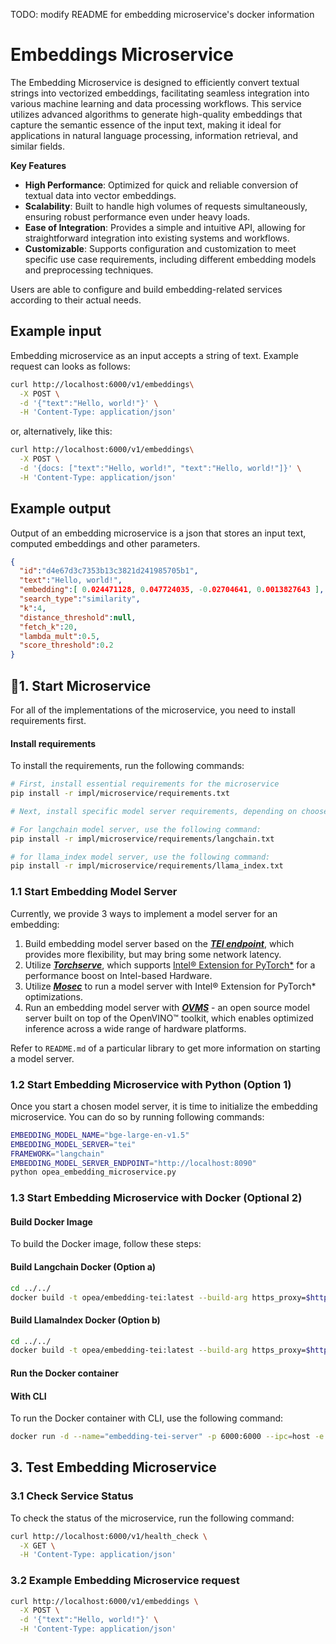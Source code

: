 TODO: modify README for embedding microservice's docker information

# Embeddings Microservice

The Embedding Microservice is designed to efficiently convert textual strings into vectorized embeddings, facilitating seamless integration into various machine learning and data processing workflows. This service utilizes advanced algorithms to generate high-quality embeddings that capture the semantic essence of the input text, making it ideal for applications in natural language processing, information retrieval, and similar fields.

**Key Features**

- **High Performance**: Optimized for quick and reliable conversion of textual data into vector embeddings.
- **Scalability**: Built to handle high volumes of requests simultaneously, ensuring robust performance even under heavy loads.
- **Ease of Integration**: Provides a simple and intuitive API, allowing for straightforward integration into existing systems and workflows.
- **Customizable**: Supports configuration and customization to meet specific use case requirements, including different embedding models and preprocessing techniques.

Users are able to configure and build embedding-related services according to their actual needs.

## Example input

Embedding microservice as an input accepts a string of text. Example request can looks as follows:

```bash
curl http://localhost:6000/v1/embeddings\
  -X POST \
  -d '{"text":"Hello, world!"}' \
  -H 'Content-Type: application/json'
```

or, alternatively, like this:

```bash
curl http://localhost:6000/v1/embeddings\
  -X POST \
  -d '{docs: ["text":"Hello, world!", "text":"Hello, world!"]}' \
  -H 'Content-Type: application/json'
```

## Example output

Output of an embedding microservice is a json that stores an input text, computed embeddings and other parameters.
```json
{
  "id":"d4e67d3c7353b13c3821d241985705b1",
  "text":"Hello, world!",
  "embedding":[ 0.024471128, 0.047724035, -0.02704641, 0.0013827643 ],
  "search_type":"similarity",
  "k":4,
  "distance_threshold":null,
  "fetch_k":20,
  "lambda_mult":0.5,
  "score_threshold":0.2
}
```

## 🚀1. Start Microservice

For all of the implementations of the microservice, you need to install requirements first.

#### Install requirements

To install the requirements, run the following commands:

```bash
# First, install essential requirements for the microservice
pip install -r impl/microservice/requirements.txt

# Next, install specific model server requirements, depending on choosen model server:

# For langchain model server, use the following command:
pip install -r impl/microservice/requirements/langchain.txt

# for llama_index model server, use the following command:
pip install -r impl/microservice/requirements/llama_index.txt
```

### 1.1 Start Embedding Model Server
Currently, we provide 3 ways to implement a model server for an embedding:

1. Build embedding model server based on the [**_TEI endpoint_**](./impl/model-server/tei/), which provides more flexibility, but may bring some network latency.
2. Utilize [**_Torchserve_**](./impl/model-server/torchserve/), which supports [Intel® Extension for PyTorch*](https://github.com/intel/intel-extension-for-pytorch) for a performance boost on Intel-based Hardware.
3. Utilize [**_Mosec_**](./impl/model-server/mosec/) to run a model server with Intel® Extension for PyTorch* optimizations.
4. Run an embedding model server with [**_OVMS_**](./impl/model-server/ovms/) - an open source model server built on top of the OpenVINO™ toolkit, which enables optimized inference across a wide range of hardware platforms.

Refer to `README.md` of a particular library to get more information on starting a model server.

### 1.2 Start Embedding Microservice with Python (Option 1)

Once you start a chosen model server, it is time to initialize the embedding microservice. You can do so by running following commands:

```bash
EMBEDDING_MODEL_NAME="bge-large-en-v1.5"
EMBEDDING_MODEL_SERVER="tei"
FRAMEWORK="langchain"
EMBEDDING_MODEL_SERVER_ENDPOINT="http://localhost:8090"
python opea_embedding_microservice.py
```

### 1.3 Start Embedding Microservice with Docker (Optional 2)

#### Build Docker Image

To build the Docker image, follow these steps:

#### Build Langchain Docker (Option a)
```bash
cd ../../
docker build -t opea/embedding-tei:latest --build-arg https_proxy=$https_proxy --build-arg http_proxy=$http_proxy -f comps/embeddings/langchain/docker/Dockerfile .
```

#### Build LlamaIndex Docker (Option b)
```bash
cd ../../
docker build -t opea/embedding-tei:latest --build-arg https_proxy=$https_proxy --build-arg http_proxy=$http_proxy -f comps/embeddings/llama_index/docker/Dockerfile .
```

#### Run the Docker container

#### With CLI

To run the Docker container with CLI, use the following command:

```bash
docker run -d --name="embedding-tei-server" -p 6000:6000 --ipc=host -e http_proxy=$http_proxy -e https_proxy=$https_proxy -e TEI_EMBEDDING_ENDPOINT=$TEI_EMBEDDING_ENDPOINT -e TEI_EMBEDDING_MODEL_NAME=$TEI_EMBEDDING_MODEL_NAME opea/embedding-tei:latest
```

## 3. Test Embedding Microservice

### 3.1 Check Service Status

To check the status of the microservice, run the following command:
```bash
curl http://localhost:6000/v1/health_check \
  -X GET \
  -H 'Content-Type: application/json'
```

### 3.2 Example Embedding Microservice request

```bash
curl http://localhost:6000/v1/embeddings \
  -X POST \
  -d '{"text":"Hello, world!"}' \
  -H 'Content-Type: application/json'
```
